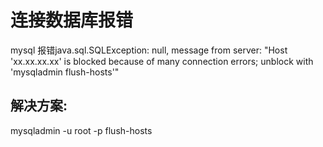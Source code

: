 # 连接数据库报错

mysql  报错java.sql.SQLException: null,  message from server: "Host 'xx.xx.xx.xx' is blocked because of many connection errors; unblock with 'mysqladmin flush-hosts'"
## 解决方案:

mysqladmin  -u  root  -p  flush-hosts